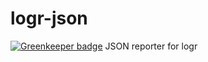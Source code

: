 # logr-json

[![Greenkeeper badge](https://badges.greenkeeper.io/firstandthird/logr-json.svg)](https://greenkeeper.io/)
JSON reporter for logr
